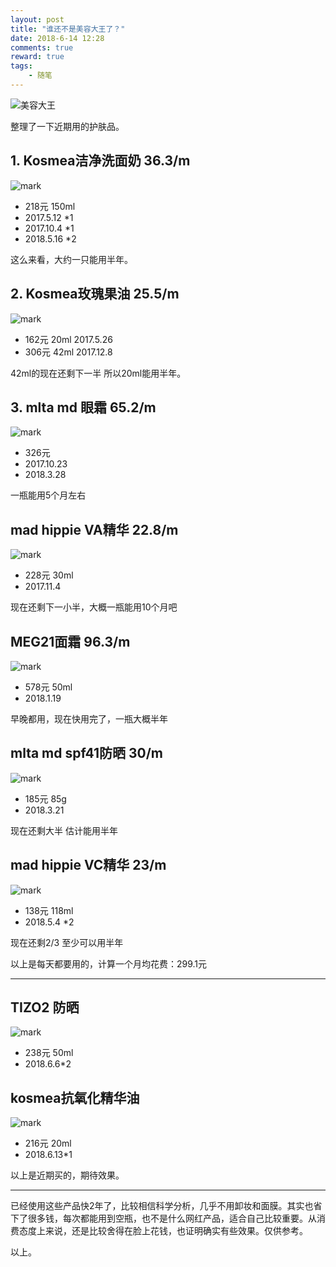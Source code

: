 ```yaml
---
layout: post
title: "谁还不是美容大王了？"
date: 2018-6-14 12:28
comments: true
reward: true
tags: 
	- 随笔
---
```



![美容大王](http://pa5o7mbqo.bkt.clouddn.com/blog/180614/JB6a8I74Gh.png?imageslim)
<!--more-->

整理了一下近期用的护肤品。

## 1. Kosmea洁净洗面奶 36.3/m

![mark](http://pa5o7mbqo.bkt.clouddn.com/blog/180614/KekggJCEJh.png?imageslim)

- 218元 150ml
- 2017.5.12 *1
- 2017.10.4 *1
- 2018.5.16 *2

这么来看，大约一只能用半年。

## 2. Kosmea玫瑰果油 25.5/m
![mark](http://pa5o7mbqo.bkt.clouddn.com/blog/180614/Lc0eFff0Gg.png?imageslim)

- 162元 20ml 2017.5.26
- 306元 42ml 2017.12.8

42ml的现在还剩下一半 所以20ml能用半年。

## 3. mlta md 眼霜  65.2/m
![mark](http://pa5o7mbqo.bkt.clouddn.com/blog/180614/Bh8ggidJFD.png?imageslim)

- 326元 
- 2017.10.23
- 2018.3.28

一瓶能用5个月左右

## mad hippie VA精华  22.8/m
![mark](http://pa5o7mbqo.bkt.clouddn.com/blog/180614/D8526b5ma7.png?imageslim)

- 228元 30ml
- 2017.11.4 

现在还剩下一小半，大概一瓶能用10个月吧

## MEG21面霜 96.3/m
![mark](http://pa5o7mbqo.bkt.clouddn.com/blog/180614/255FdjCL56.png?imageslim)

- 578元 50ml
- 2018.1.19 

早晚都用，现在快用完了，一瓶大概半年

## mlta md spf41防晒 30/m
![mark](http://pa5o7mbqo.bkt.clouddn.com/blog/180614/KDk4jLEKIm.png?imageslim)

- 185元  85g 
- 2018.3.21

现在还剩大半 估计能用半年

## mad hippie VC精华 23/m
![mark](http://pa5o7mbqo.bkt.clouddn.com/blog/180614/8d4m3lkLa7.png?imageslim)

- 138元 118ml
- 2018.5.4 *2 

现在还剩2/3 至少可以用半年 

以上是每天都要用的，计算一个月均花费：299.1元

**********************
## TIZO2 防晒
![mark](http://pa5o7mbqo.bkt.clouddn.com/blog/180614/AccjcJ4j4K.png?imageslim)

- 238元 50ml
- 2018.6.6*2 

## kosmea抗氧化精华油
![mark](http://pa5o7mbqo.bkt.clouddn.com/blog/180614/gmEAb8ekLI.png?imageslim)

- 216元 20ml
- 2018.6.13*1 

以上是近期买的，期待效果。

***************
已经使用这些产品快2年了，比较相信科学分析，几乎不用卸妆和面膜。其实也省下了很多钱，每次都能用到空瓶，也不是什么网红产品，适合自己比较重要。从消费态度上来说，还是比较舍得在脸上花钱，也证明确实有些效果。仅供参考。

以上。